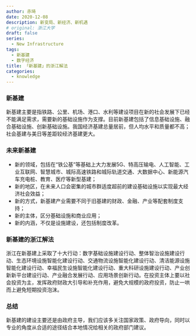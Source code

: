 ```yaml
---
author: 赤琦
date: 2020-12-08
description: 新变局、新经济、新机遇
# original: 浙江大学
draft: false
series:
  - New Infrastructure
tags:
  - 新基建
  - 数字经济
title: 「新基建」的浙江解法
categories:
  - knowledge
---
```


### 新基建

新基建主要是指铁路、公里、机场、港口、水利等建设项目在新的社会发展下已经不能满足需求，需要新的基础设施作为支撑。目前新基建包括了信息基础设施、融合基础设施、创新基础设施。我国经济基建总量居前，但人均水平和质量都不高；社会基建与美日等差距较经济基建更大。

### 未来新基建

- 新的领域，包括在“铁公基”等基础上大力发展5G、特高压输电、人工智能、工业互联网、智慧城市、城际高速铁路和城际轨道交通、大数据中心、新能源汽车充电桩、教育、医疗等新型基建；
- 新的地区，在未来人口会密集的城市群适度超前的建设基础设施以实现最大经济社会效益；
- 新的方式，新基建产业需要不同于旧基建的财政、金融、产业等配套制度支持；
- 新的主体，区分基础设施和商业应用；
- 新的内涵，不仅是设施建设，还包括制度改革。

### 新基建的浙江解法

浙江在新基建上采取了十大行动：数字基础设施建设行动、整体智治设施建设行动、生态环境设施智能化建设行动、交通物流设施智能化建设行动、清洁能源设施智能化建设行动、幸福民生设施智能化建设行动、重大科研设施建设行动、产业创新新平台建设行动、产业融合发展行动、应用场景创新行动。在投资主体上要以社会投资为主，发挥政府财政大引导和补充作用，避免大规模的政府投资，防止一哄而上避免短期投资泡沫。

### 总结

新基建的建设主要还是由政府主导，我们应该多关注国家政策、政府导向，同时以专业的角度从合适的途径结合本地情况给相关的政府部门建议。
